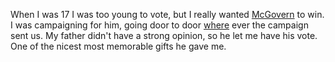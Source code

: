 When I was 17 I was too young to vote, but I really wanted <a href="https://en.wikipedia.org/wiki/1972_United_States_presidential_election">McGovern</a> to win. I was campaigning for him, going door to door <a href="https://en.wikipedia.org/wiki/Far_Rockaway,_Queens">where</a> ever the campaign sent us. My father didn't have a strong opinion, so he let me have his vote. One of the nicest most memorable gifts he gave me.

